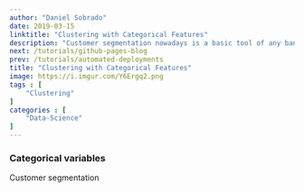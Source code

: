 ```yaml
---
author: "Daniel Sobrado"
date: 2019-03-15
linktitle: "Clustering with Categorical Features"
description: "Customer segmentation nowadays is a basic tool of any bank, you want to classify your customers naturally and understand how cluster shift and evolve in time. We'll find insights about our customer base, groups of clients that share common traits and deserve special attention from the relationship managers, to build tailored strategies for the most attractive segments."
next: /tutorials/github-pages-blog
prev: /tutorials/automated-deployments
title: "Clustering with Categorical Features"
image: https://i.imgur.com/Y6Ergq2.png
tags : [
    "Clustering"
]
categories : [
    "Data-Science"
]
---
```


### Categorical variables

Customer segmentation 


